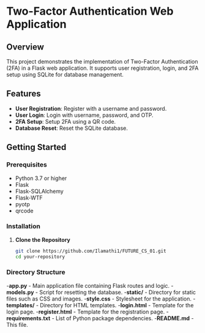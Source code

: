 # Two-Factor Authentication Web Application

## Overview

This project demonstrates the implementation of Two-Factor Authentication (2FA) in a Flask web application. It supports user registration, login, and 2FA setup using SQLite for database management.

## Features

- **User Registration**: Register with a username and password.
- **User Login**: Login with username, password, and OTP.
- **2FA Setup**: Setup 2FA using a QR code.
- **Database Reset**: Reset the SQLite database.

## Getting Started

### Prerequisites

- Python 3.7 or higher
- Flask
- Flask-SQLAlchemy
- Flask-WTF
- pyotp
- qrcode

### Installation

1. **Clone the Repository**

   ```bash
   git clone https://github.com/Ilamathi1/FUTURE_CS_01.git
   cd your-repository


### Directory Structure

-**app.py** - Main application file containing Flask routes and logic.
-**models.py** - Script for resetting the database.
-**static/** - Directory for static files such as CSS and images.
-**style.css** - Stylesheet for the application.
-**templates/** - Directory for HTML templates.
-**login.html** - Template for the login page.
-**register.html** - Template for the registration page.
-**requirements.txt** - List of Python package dependencies.
-**README.md** - This file.
